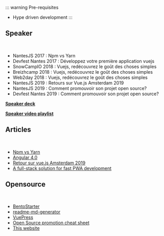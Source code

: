 ::: warning Pre-requisites
* Hype driven development
:::

## Speaker

<br />

* NantesJS 2017 : Npm vs Yarn 
* Devfest Nantes 2017 : Développez votre première application vuejs
* SnowCampIO 2018 : Vuejs, redécouvrez le goût des choses simples
* Breizhcamp 2018 : Vuejs, redécouvrez le goût des choses simples
* Web2day 2018 : Vuejs, redécouvrez le goût des choses simples 
* NantesJS 2019 : Retours sur Vue.js Amsterdam 2019
* NantesJS 2019 : Comment promouvoir son projet open source?
* Devfest Nantes 2019 : Comment promouvoir son projet open source?

[**Speaker deck**](https://speakerdeck.com/franckabgrall)

[**Speaker video playlist**](https://www.youtube.com/playlist?list=PL_LuVBWbZOItnuoJw5SOIq9QKldsTM1HP)

## Articles

<br />

* [Npm vs Yarn](https://blog.zenika.com/2017/03/13/npm-vs-yarn/)
* [Angular 4.0](https://blog.zenika.com/2017/03/28/angular-4-0/)
* [Retour sur vue.js Amsterdam 2019](https://blog.zenika.com/2019/03/18/retour-sur-vue-js-amsterdam-2019/)
* [A full-stack solution for fast PWA development](https://medium.zenika.com/a-full-stack-solution-for-fast-pwa-development-937288b055b8)

## Opensource

<br />

* [BentoStarter](https://github.com/kefranabg/bento-starter)
* [readme-md-generator](https://github.com/kefranabg/readme-md-generator)
* [VuePress](https://github.com/vuejs/vuepress)
* [Open Source promotion cheat sheet](https://github.com/zenika-open-source/open-source-promotion-cheat-sheet)
* [This website](https://github.com/kefranabg/franck-abgrall.me)

